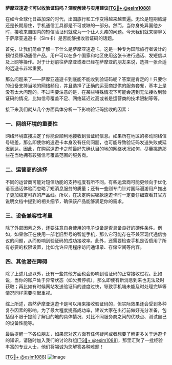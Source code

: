 **萨摩亚遠遊卡可以收验证码吗？深度解读与实用建议[[TG💪+ @esim1088](https://t.me/s/esim1088)]**

在如今全球化日益加深的时代，出国旅行和工作变得越来越普遍。无论是短期旅游还是长期居住，手机通信工具都是不可或缺的一部分。然而，当你身处异国他乡时，接收来自国内的短信验证码就成为一个让人头疼的问题。今天我们就来聊聊关于萨摩亚遠遊卡（Sim卡）是否能够接收验证码的话题。

首先，让我们简单了解一下什么是萨摩亚遠遊卡。这是一种专为国际旅行者设计的预付费移动通信产品，用户可以在多个国家和地区使用这张卡进行通话、发短信以及上网等操作。对于计划前往萨摩亚或者已经在萨摩亚的朋友来说，选择一张合适的远遊卡非常重要。

那么问题来了——萨摩亚遠遊卡到底能不能收到验证码呢？答案是肯定的！只要你的设备支持当地的网络频段，并且选择了正确的运营商提供的服务套餐，基本上是没有太大问题的。不过需要注意的是，在某些特殊情况下可能会遇到无法接收到验证码的情况，比如信号覆盖不足、网络延迟过高或者是运营商的技术限制等等。

接下来我们就从几个方面具体分析一下影响验证码接收的因素：

### 一、网络环境的重要性

网络环境直接决定了你能否顺利地接收到验证码信息。如果所在地区的移动网络信号较差，那么即使你的遠遊卡本身没有任何问题，也可能导致验证码发送失败或延迟到达。因此，在购买遠遊卡之前最好先确认目的地的网络状况如何，尽量挑选那些在当地拥有较强信号覆盖范围的服务商。

### 二、运营商的选择

不同的运营商可能对短信功能的支持程度有所不同。有些运营商可能更倾向于优化语音通话体验而忽略了短消息服务的质量；还有一些则专门针对国际漫游用户推出了更加稳定可靠的产品线。所以，在决定购买哪款遠遊卡时一定要仔细查看其官方说明文档中提到的相关细节，确保该产品能够满足你的需求。

### 三、设备兼容性考量

除了外部因素之外，还要注意自身使用的电子设备是否具备良好的硬件条件。例如，如果你正在使用一部老旧型号的智能手机，那么它可能存在不兼容现代通信协议的问题，从而影响到验证码的成功接收率。此外，还需要检查手机是否启用了所有必要的权限设置，比如允许应用程序访问通讯录、存储空间等内容。

### 四、其他潜在障碍

除了上述几点以外，还有一些其他方面也会影响到验证码的正常接收过程。比如说，当你的账户处于异常状态（如欠费停机），那么即使有新消息到来也无法及时获取；再比如有时候网站发送验证码的速度过快，导致手机端未能及时处理完毕等情况同样需要引起重视。

综上所述，虽然萨摩亚遠遊卡是可以用来接收验证码的，但实际效果还会受到多种复杂因素的影响。为了最大程度提高成功率，建议大家在出行前做好充分准备，包括但不限于提前了解目的地的具体情况、对比不同服务商之间的优缺点、测试自己的设备性能等。

最后提醒一下各位朋友，如果您对这方面有任何疑问或者想要了解更多关于远遊卡的知识，请随时加入我们的讨论群组[[TG💪+ @esim1088](https://t.me/s/esim1088)]，那里汇聚了一批经验丰富的专业人士，他们将竭诚为您解答各种难题！

[[TG💪+ @esim1088](https://t.me/s/esim1088)] ![Image](https://i.postimg.cc/4NQfJmqS/Snipaste-2025-05-13-00-14-12.png)